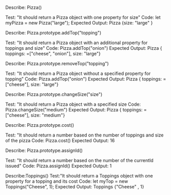 Describe: Pizza()

Test: "It should return a Pizza object with one property for size"
Code: let myPizza = new Pizza("large");
Expected Output: Pizza {size: "large" }

Describe: Pizza.prototype.addTop("topping")

Test: "It should return a Pizza object with an additional property for toppings and size"
Code: Pizza.addTop("onion")
Expected Output: Pizza { toppings: =["cheese", "onion"], size: "large"}

Describe: Pizza.prototype.removeTop("topping")

Test: "It should return a Pizza object without a specified property for topping"
Code: Pizza.addTop("onion")
Expected Output: Pizza { toppings: =["cheese"], size: "large"}

Describe: Pizza.prototype.changeSize("size")

Test: "It should return a Pizza object with a specified size
Code: Pizza.changeSize("medium")
Expected Output: Pizza { toppings: =["cheese"], size: "medium"}

Describe: Pizza.prototype.cost()

Test: "It should return a number based on the number of toppings and size of the pizza
Code: Pizza.cost()
Expected Output: 16

Describe: Pizza.prototype.assignId()

Test: "It should return a number based on the number of the currentId issued"
Code: Pizza.assignId()
Expected Output: 1


Describe:Toppings()
Test:"It should return a Toppings object with one property for a topping and its cost
Code: let myTop = new Toppings("Cheese", 1);
Expected Output: Toppings {"Cheese" , 1}

